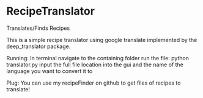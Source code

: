 # RecipeTranslator
Translates/Finds Recipes

This is a simple recipe translator using google translate implemented by the deep_translator package.

Running:
In terminal navigate to the containing folder
run the file: python translator.py
input the full file location into the gui and the name of the language you want to convert it to

Plug: You can use my recipeFinder on github to get files of recipes to translate!

